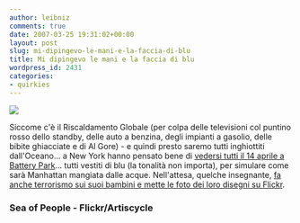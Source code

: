 ```yaml
---
author: leibniz
comments: true
date: 2007-03-25 19:31:02+00:00
layout: post
slug: mi-dipingevo-le-mani-e-la-faccia-di-blu
title: Mi dipingevo le mani e la faccia di blu
wordpress_id: 2431
categories:
- quirkies
---
```


![](http://www.leibniz-blogs.it/gallery/nyflood.png)


Siccome c'è il Riscaldamento Globale (per colpa delle televisioni col puntino rosso dello standby, delle auto a benzina, degli impianti a gasolio, delle bibite ghiacciate e di Al Gore) - e quindi presto saremo tutti inghiottiti dall'Oceano... a New York hanno pensato bene di [vedersi tutti il 14 aprile a Battery Park](http://seaofpeople.org/?page_id=2)... tutti vestiti di blu (la tonalità non importa), per simulare come sarà Manhattan mangiata dalle acque. Nell'attesa, quelche insegnante, [fa anche terrorismo sui suoi bambini e mette le foto dei loro disegni su Flickr](http://www.flickr.com/photos/therisingtide).


### Sea of People - Flickr/Artiscycle
